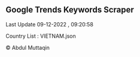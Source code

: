 

## Google Trends Keywords Scraper 
 
Last Update 09-12-2022 , 09:20:58

Country List :
VIETNAM.json



© Abdul Muttaqin 
